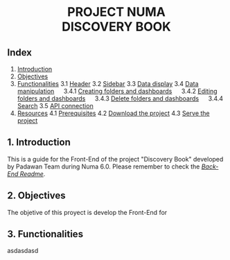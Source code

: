 <div align="center">
<h1> PROJECT NUMA <br>
DISCOVERY BOOK</h1>
</div>

## Index
1. [Introduction](#introduction)
2. [Objectives](#objectives)
3. [Functionalities](#funcs)
        3.1 [Header](#header)
        3.2 [Sidebar](#sidebar)
        3.3 [Data display](#data)
        3.4 [Data manipulation](#manipulation)
        &emsp; 3.4.1 [Creating folders and dashboards](#create)
        &emsp; 3.4.2 [Editing folders and dashboards](#edit)
        &emsp; 3.4.3 [Delete folders and dashboards](#delete)
        &emsp; 3.4.4 [Search](#search)
        3.5 [API connection](#api)
4. [Resources](#resources)
        4.1 [Prerequisites](#prerequisites)
        4.2 [Download the project](#download)
        4.3 [Serve the project](#serve)


<a name="introduction"></a>
## **1. Introduction**
This is a guide for the Front-End of the project "Discovery Book" developed by Padawan Team during Numa 6.0. Please remember to check the [*Back-End Readme*](https://www.google.es).

<a name="objectives"></a>
## **2. Objectives**
The objetive of this proyect is develop the Front-End for 

<a name="funcs"></a>
## **3. Functionalities**
asdasdasd


<a name=""></a>
<a name=""></a>
<a name=""></a>
<a name=""></a>
<a name=""></a>
<a name=""></a>
<a name=""></a>


